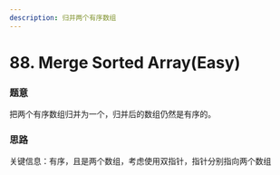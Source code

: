 ```yaml
---
description: 归并两个有序数组
---
```


# 88. Merge Sorted Array(Easy)

### 题意

把两个有序数组归并为一个，归并后的数组仍然是有序的。

### 思路

关键信息：有序，且是两个数组，考虑使用双指针，指针分别指向两个数组

